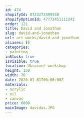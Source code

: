 ```yaml
---
id: 474
shopifyId: 8723272499530
shopifyOptionId: 47772451111242
order: 121
title: David and Jonathan
slug: david-and-jonathan
url: art-works/david-and-jonathan
aliases: []
categories:
- painting
inStock: true
isVisible: true
location: Ukraine/ workshop
height: 150
width: 70
date: 2020-01-01T00:00:00Z
materials:
- acrylic
- oil
- canvas
price: 6000
mainImage: davidas.JPG
---
```

